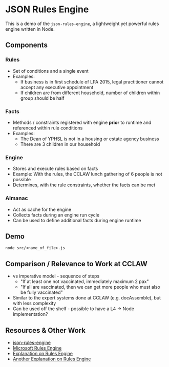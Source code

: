 # JSON Rules Engine

This is a demo of the `json-rules-engine`, a lightweight yet powerful rules engine written in Node.

## Components

### Rules

- Set of conditions and a single event
- Examples:
    - If business is in first schedule of LPA 2015, legal practitioner cannot accept any executive appointment
    - If children are from different household, number of children within group should be half

### Facts

- Methods / constraints registered with engine **prior** to runtime and referenced within rule conditions
- Examples:
    - The Dean of YPHSL is not in a housing or estate agency business
    - There are 3 children in our household

### Engine

- Stores and execute rules based on facts
- Example: With the rules, the CCLAW lunch gathering of 6 people is not possible
- Determines, with the rule constraints, whether the facts can be met

### Almanac

- Act as cache for the engine
- Collects facts during an engine run cycle
- Can be used to define additional facts during engine runtime

## Demo

```console
node src/<name_of_file>.js
```

## Comparison / Relevance to Work at CCLAW

- vs imperative model - sequence of steps
    - "If at least one not vaccinated, immediately maximum 2 pax"
    - "If all are vaccinated, then we can get more people who must also be fully vaccinated"
- Similar to the expert systems done at CCLAW (e.g. docAssemble), but with less complexity
- Can be used off the shelf - possible to have a L4 -> Node implementation?

## Resources & Other Work

- [json-rules-engine](https://github.com/CacheControl/json-rules-engine)
- [Microsoft Rules Engine](https://github.com/microsoft/RulesEngine)
- [Explanation on Rules Engine](https://martinfowler.com/bliki/RulesEngine.html)
- [Another Explanation on Rules Engine](http://www.mastertheboss.com/bpm/drools/what-is-a-rule-engine/)
